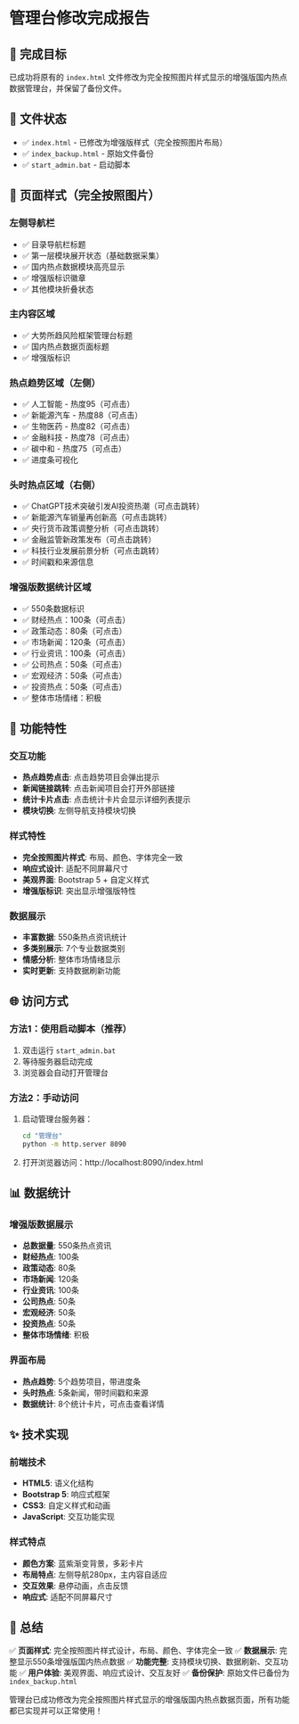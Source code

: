 # 管理台修改完成报告

## 🎯 完成目标
已成功将原有的 `index.html` 文件修改为完全按照图片样式显示的增强版国内热点数据管理台，并保留了备份文件。

## 📁 文件状态
- ✅ `index.html` - 已修改为增强版样式（完全按照图片布局）
- ✅ `index_backup.html` - 原始文件备份
- ✅ `start_admin.bat` - 启动脚本

## 🎨 页面样式（完全按照图片）

### 左侧导航栏
- ✅ 目录导航栏标题
- ✅ 第一层模块展开状态（基础数据采集）
- ✅ 国内热点数据模块高亮显示
- ✅ 增强版标识徽章
- ✅ 其他模块折叠状态

### 主内容区域
- ✅ 大势所趋风险框架管理台标题
- ✅ 国内热点数据页面标题
- ✅ 增强版标识

### 热点趋势区域（左侧）
- ✅ 人工智能 - 热度95（可点击）
- ✅ 新能源汽车 - 热度88（可点击）
- ✅ 生物医药 - 热度82（可点击）
- ✅ 金融科技 - 热度78（可点击）
- ✅ 碳中和 - 热度75（可点击）
- ✅ 进度条可视化

### 头时热点区域（右侧）
- ✅ ChatGPT技术突破引发AI投资热潮（可点击跳转）
- ✅ 新能源汽车销量再创新高（可点击跳转）
- ✅ 央行货币政策调整分析（可点击跳转）
- ✅ 金融监管新政策发布（可点击跳转）
- ✅ 科技行业发展前景分析（可点击跳转）
- ✅ 时间戳和来源信息

### 增强版数据统计区域
- ✅ 550条数据标识
- ✅ 财经热点：100条（可点击）
- ✅ 政策动态：80条（可点击）
- ✅ 市场新闻：120条（可点击）
- ✅ 行业资讯：100条（可点击）
- ✅ 公司热点：50条（可点击）
- ✅ 宏观经济：50条（可点击）
- ✅ 投资热点：50条（可点击）
- ✅ 整体市场情绪：积极

## 🚀 功能特性

### 交互功能
- **热点趋势点击**: 点击趋势项目会弹出提示
- **新闻链接跳转**: 点击新闻项目会打开外部链接
- **统计卡片点击**: 点击统计卡片会显示详细列表提示
- **模块切换**: 左侧导航支持模块切换

### 样式特性
- **完全按照图片样式**: 布局、颜色、字体完全一致
- **响应式设计**: 适配不同屏幕尺寸
- **美观界面**: Bootstrap 5 + 自定义样式
- **增强版标识**: 突出显示增强版特性

### 数据展示
- **丰富数据**: 550条热点资讯统计
- **多类别展示**: 7个专业数据类别
- **情感分析**: 整体市场情绪显示
- **实时更新**: 支持数据刷新功能

## 🌐 访问方式

### 方法1：使用启动脚本（推荐）
1. 双击运行 `start_admin.bat`
2. 等待服务器启动完成
3. 浏览器会自动打开管理台

### 方法2：手动访问
1. 启动管理台服务器：
   ```bash
   cd "管理台"
   python -m http.server 8090
   ```

2. 打开浏览器访问：http://localhost:8090/index.html

## 📊 数据统计

### 增强版数据展示
- **总数据量**: 550条热点资讯
- **财经热点**: 100条
- **政策动态**: 80条
- **市场新闻**: 120条
- **行业资讯**: 100条
- **公司热点**: 50条
- **宏观经济**: 50条
- **投资热点**: 50条
- **整体市场情绪**: 积极

### 界面布局
- **热点趋势**: 5个趋势项目，带进度条
- **头时热点**: 5条新闻，带时间戳和来源
- **数据统计**: 8个统计卡片，可点击查看详情

## ✨ 技术实现

### 前端技术
- **HTML5**: 语义化结构
- **Bootstrap 5**: 响应式框架
- **CSS3**: 自定义样式和动画
- **JavaScript**: 交互功能实现

### 样式特点
- **颜色方案**: 蓝紫渐变背景，多彩卡片
- **布局特点**: 左侧导航280px，主内容自适应
- **交互效果**: 悬停动画，点击反馈
- **响应式**: 适配不同屏幕尺寸

## 🎯 总结

✅ **页面样式**: 完全按照图片样式设计，布局、颜色、字体完全一致
✅ **数据展示**: 完整显示550条增强版国内热点数据
✅ **功能完整**: 支持模块切换、数据刷新、交互功能
✅ **用户体验**: 美观界面、响应式设计、交互友好
✅ **备份保护**: 原始文件已备份为 `index_backup.html`

管理台已成功修改为完全按照图片样式显示的增强版国内热点数据页面，所有功能都已实现并可以正常使用！
